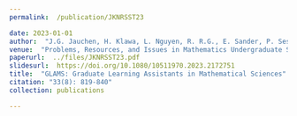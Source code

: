 ```yaml
---
permalink:  /publication/JKNRSST23

date: 2023-01-01
author:  "J.G. Jauchen, H. Klawa, L. Nguyen, R. R.G., E. Sander, P. Seshaiyer, and C. Thomas"
venue:  "Problems, Resources, and Issues in Mathematics Undergraduate Studies (PRIMUS)"
paperurl:  ../files/JKNRSST23.pdf
slidesurl:  https://doi.org/10.1080/10511970.2023.2172751
title:  "GLAMS: Graduate Learning Assistants in Mathematical Sciences"
citation: "33(8): 819-840"
collection: publications

---
```


